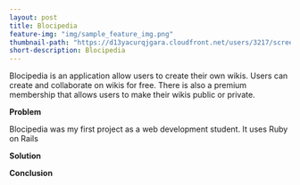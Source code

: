 ```yaml
---
layout: post
title: Blocipedia
feature-img: "img/sample_feature_img.png"
thumbnail-path: "https://d13yacurqjgara.cloudfront.net/users/3217/screenshots/2030974/bloctalk_1x.png"
short-description: Blocipedia
---
```

Blocipedia is an application allow users to create their own wikis. Users can create and collaborate on wikis for free. There is also a premium membership that allows users to make their wikis public or private.

**Problem**

Blocipedia was my first project as a web development student. It uses Ruby on Rails

**Solution**

**Conclusion**
